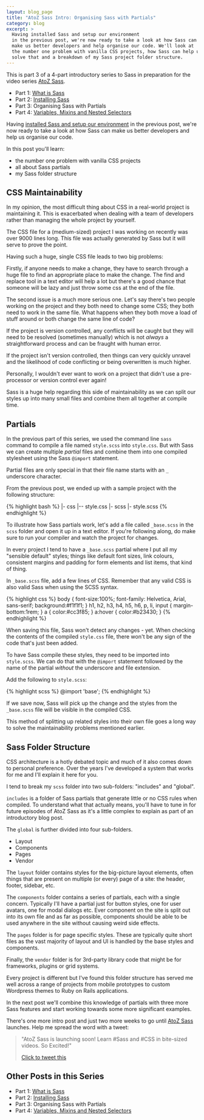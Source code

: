 ```yaml
---
layout: blog_page
title: "AtoZ Sass Intro: Organising Sass with Partials"
category: blog
excerpt: >
  Having installed Sass and setup our environment
  in the previous post, we're now ready to take a look at how Sass can
  make us better developers and help organise our code. We'll look at
  the number one problem with vanilla CSS projects, how Sass can help us
  solve that and a breakdown of my Sass project folder structure.
---
```


This is part 3 of a 4-part introductory series to Sass in preparation
for the video series [AtoZ Sass](http://www.atozsass.com).

* Part 1: [What is Sass](/blog/what-is-sass/)
* Part 2: [Installing Sass](/blog/installing-sass/)
* Part 3: Organising Sass with Partials
* Part 4: [Variables, Mixins and Nested Selectors](/blog/sass-variables-nesting-and-mixins)

Having [installed Sass and setup our environment](/blog/installing-sass)
in the previous post, we're now ready to take a look at how Sass can
make us better developers and help us organise our code.

In this post you'll learn:

* the number one problem with vanilla CSS projects
* all about Sass partials
* my Sass folder structure 

## CSS Maintainability

In my opinion, the most difficult thing about CSS in a real-world
project is maintaining it. This is exacerbated when dealing with a team
of developers rather than managing the whole project by yourself.

The CSS file for a (medium-sized) project I was working on recently was
over 9000 lines long. This file was actually generated by Sass but it
will serve to prove the point.

Having such a huge, single CSS file leads to two big problems:

Firstly, if anyone needs to make a change, they have to search through
a huge file to find an appropriate place to make the change. The find
and replace tool in a text editor will help a lot but there's a good
chance that someone will be lazy and just throw some css at the end of
the file.

The second issue is a much more serious one. Let's say there's two
people working on the project and they both need to change some CSS;
they both need to work in the same file. What happens when they both
move a load of stuff around or both change the same line of code?

If the project is version controlled, any conflicts will be caught but
they will need to be resolved (sometimes manually) which is not *always*
a straightforward process and can be fraught with human error. 

If the project isn't version controlled, then things can very quickly
unravel and the likelihood of code conflicting or being overwritten is
much higher.

Personally, I wouldn't ever want to work on a project that didn't use
a pre-processor or version control ever again!

Sass is a huge help regarding this side of maintainability as we can
split our styles up into many small files and combine them all together
at compile time.


## Partials

In the previous part of this series, we used the command line `sass`
command to compile a file named `style.scss` into `style.css`. But
with Sass we can create multiple *partial* files and combine them into
one compiled stylesheet using the Sass `@import` statement.

Partial files are only special in that their file name starts with an
`_` underscore character.

From the previous post, we ended up with a sample project with the
following structure:

{% highlight bash %}
|- css
   |-- style.css
|- scss
   |- style.scss
{% endhighlight %}

To illustrate how Sass partials work, let's add a file called
`_base.scss` in the `scss` folder and open it up in a text editor. If
you're following along, do make sure to run your compiler and watch the
project for changes.

In every project I tend to have a `_base.scss` partial where I put all
my "sensible default" styles; things like default font sizes, link
colours, consistent margins and padding for form elements and list
items, that kind of thing.

In `_base.scss` file, add a few lines of CSS. Remember that any valid
CSS is also valid Sass when using the SCSS syntax.

{% highlight css %}
body {
	font-size:100%;
	font-family: Helvetica, Arial, sans-serif;
	background:#f1f1f1;
}
h1, h2, h3, h4, h5, h6, p, li, input {
	margin-bottom:1rem;
}
a {
	color:#cc3f85;
}
a:hover {
	color:#b23430;
}
{% endhighlight %}

When saving this file, Sass won't detect any changes - yet.  When
checking the contents of the compiled `style.css` file, there won't be
any sign of the code that's just been added.

To have Sass compile these styles, they need to be imported into
`style.scss`.  We can do that with the `@import` statement followed by
the name of the partial *without* the underscore and file extension.

Add the following to `style.scss`:

{% highlight scss %}
	@import 'base';
{% endhighlight %}

If we save now, Sass will pick up the change and the styles from the
`_base.scss` file will be visible in the compiled CSS.

This method of splitting up related styles into their own file goes
a long way to solve the maintainability problems mentioned earlier.


## Sass Folder Structure

CSS architecture is a hotly debated topic and much of it also comes down
to personal preference. Over the years I've developed a system that
works for me and I'll explain it here for you.

I tend to break my `scss` folder into two sub-folders: "includes"
and "global".

`includes` is a folder of Sass partials that generate little
or no CSS rules when compiled. To understand what that actually means,
you'll have to tune in for future episodes of AtoZ Sass as it's a little
complex to explain as part of an introductory blog post.

The `global` is further divided into four sub-folders.

* Layout
* Components
* Pages
* Vendor

The `layout` folder contains styles for the big-picture layout elements,
often things that are present on multiple (or every) page of a site:
the header, footer, sidebar, etc.

The `components` folder contains a series of partials, each with
a single concern. Typically I'll have a partial just for button styles,
one for user avatars, one for modal dialogs etc. Ever component on the
site is split out into its own file and as far as possible, components
should be able to be used anywhere in the site without causing weird
side effects.

The `pages` folder is for page specific styles. These are typically
quite short files as the vast majority of layout and UI is handled by
the base styles and components. 

Finally, the `vendor` folder is for 3rd-party library code that might be
for frameworks, plugins or grid systems.

Every project is different but I've found this folder structure has
served me well across a range of projects from mobile prototypes to
custom Wordpress themes to Ruby on Rails applications.

In the next post we'll combine this knowledge of partials with three
more Sass features and start working towards some more significant examples.

There's one more intro post and just two more weeks to go until [AtoZ
Sass](http://www.atozsass.com) launches. Help me spread the word with
a tweet:

> "AtoZ Sass is launching soon! Learn #Sass and #CSS in bite-sized videos. So Excited!"
>
> [Click to tweet this](http://twitter.com/?status=AtoZ%20Sass%20is%20launching%20soon!%20Learn%20%23Sass%20and%20%23CSS%20in%20bite-sized%20videos%20So%20excited!%20http://www.atozsass.com)

## Other Posts in this Series

* Part 1: [What is Sass](/blog/what-is-sass)
* Part 2: [Installing Sass](/blog/installing-sass)
* Part 3: Organising Sass with Partials
* Part 4: [Variables, Mixins and Nested Selectors](/blog/sass-variables-nesting-and-mixins)
